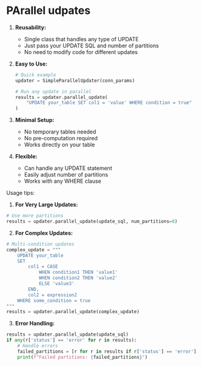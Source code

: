 # PArallel udpates

1. **Reusability:**
    - Single class that handles any type of UPDATE
    - Just pass your UPDATE SQL and number of partitions
    - No need to modify code for different updates

2. **Easy to Use:**
   ```python
   # Quick example
   updater = SimpleParallelUpdater(conn_params)
   
   # Run any update in parallel
   results = updater.parallel_update(
       "UPDATE your_table SET col1 = 'value' WHERE condition = true"
   )
   ```

3. **Minimal Setup:**
    - No temporary tables needed
    - No pre-computation required
    - Works directly on your table

4. **Flexible:**
    - Can handle any UPDATE statement
    - Easily adjust number of partitions
    - Works with any WHERE clause

Usage tips:

1. **For Very Large Updates:**

```python
# Use more partitions
results = updater.parallel_update(update_sql, num_partitions=8)
```

2. **For Complex Updates:**

```python
# Multi-condition updates
complex_update = """
    UPDATE your_table 
    SET 
        col1 = CASE 
            WHEN condition1 THEN 'value1'
            WHEN condition2 THEN 'value2'
            ELSE 'value3'
        END,
        col2 = expression2
    WHERE some_condition = true
"""
results = updater.parallel_update(complex_update)
```

3. **Error Handling:**

```python
results = updater.parallel_update(update_sql)
if any(r['status'] == 'error' for r in results):
    # Handle errors
    failed_partitions = [r for r in results if r['status'] == 'error']
    print(f"Failed partitions: {failed_partitions}")
```
